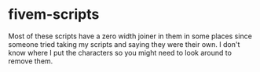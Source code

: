 # fivem-scripts


Most of these scripts have a zero width joiner in them in some places since someone tried taking my scripts and saying they were their own. I don't know where I put the characters so you might need to look around to remove them.
